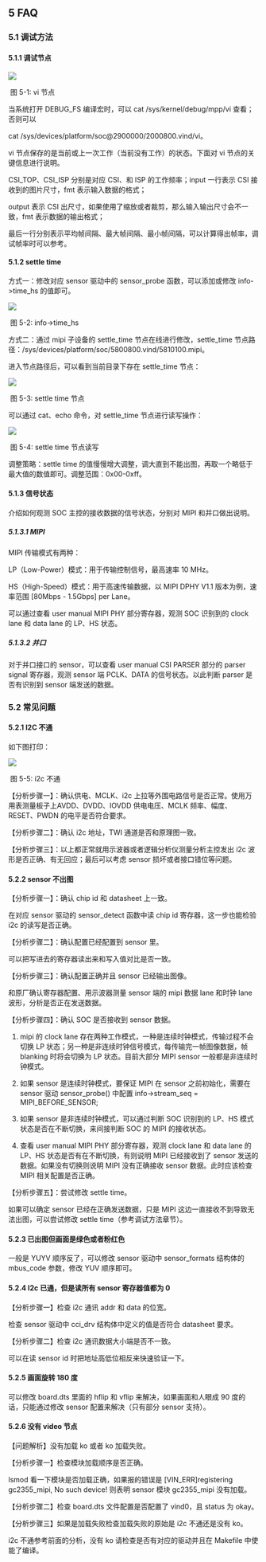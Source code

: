 ## 5 FAQ

### 5.1 调试方法

#### 5.1.1 调试节点

![](https://photos.100ask.net/Tina-Sdk/LinuxMIPICSIDevelopmentGuide_006.png)

​														        	     图 5-1: vi 节点	

当系统打开 DEBUG_FS 编译宏时，可以 cat /sys/kernel/debug/mpp/vi 查看；否则可以

cat /sys/devices/platform/soc@2900000/2000800.vind/vi。

vi 节点保存的是当前或上一次工作（当前没有工作）的状态。下面对 vi 节点的关键信息进行说明。

CSI_TOP、CSI_ISP 分别是对应 CSI、和 ISP 的工作频率；input 一行表示 CSI 接收到的图片尺寸，fmt 表示输入数据的格式；

output 表示 CSI 出尺寸，如果使用了缩放或者裁剪，那么输入输出尺寸会不一致，fmt 表示数据的输出格式；

最后一行分别表示平均帧间隔、最大帧间隔、最小帧间隔，可以计算得出帧率，调试帧率时可以参考。



#### 5.1.2 settle time

方式一：修改对应 sensor 驱动中的 sensor_probe 函数，可以添加或修改 info->time_hs 的值即可。

![](https://photos.100ask.net/Tina-Sdk/LinuxMIPICSIDevelopmentGuide_007.png)

​																  	图 5-2: info->time_hs



方式二：通过 mipi 子设备的 settle_time 节点在线进行修改，settle_time 节点路径：/sys/devices/platform/soc/5800800.vind/5810100.mipi。

进入节点路径后，可以看到当前目录下存在 settle_time 节点：

![](https://photos.100ask.net/Tina-Sdk/LinuxMIPICSIDevelopmentGuide_008.png)

​																	图 5-3: settle time 节点



可以通过 cat、echo 命令，对 settle_time 节点进行读写操作：

![](https://photos.100ask.net/Tina-Sdk/LinuxMIPICSIDevelopmentGuide_009.png)

​																	图 5-4: settle time 节点读写



调整策略：settle time 的值慢慢增大调整，调大直到不能出图，再取一个略低于最大值的数值即可。调整范围：0x00-0xff。



#### 5.1.3 信号状态

介绍如何观测 SOC 主控的接收数据的信号状态，分别对 MIPI 和并口做出说明。



##### 5.1.3.1 MIPI

MIPI 传输模式有两种：

LP（Low-Power）模式：用于传输控制信号，最高速率 10 MHz。

HS（High-Speed）模式：用于高速传输数据，以 MIPI DPHY V1.1 版本为例，速率范围 [80Mbps - 1.5Gbps] per Lane。

可以通过查看 user manual MIPI PHY 部分寄存器，观测 SOC 识别到的 clock lane 和 data lane 的 LP、HS 状态。



##### 5.1.3.2 并口

对于并口接口的 sensor，可以查看 user manual CSI PARSER 部分的 parser signal 寄存器，观测 sensor 端 PCLK、DATA 的信号状态。以此判断 parser 是否有识别到 sensor 端发送的数据。



### 5.2 常见问题

#### 5.2.1 I2C 不通

如下图打印：

![](https://photos.100ask.net/Tina-Sdk/LinuxMIPICSIDevelopmentGuide_0010.png)

​																		图 5-5: i2c 不通



【分析步骤一】：确认供电、MCLK、i2c 上拉等外围电路信号是否正常。使用万用表测量板子上AVDD、DVDD、IOVDD 供电电压、MCLK 频率、幅度、RESET、PWDN 的电平是否符合要求。

【分析步骤二】：确认 i2c 地址，TWI 通道是否和原理图一致。

【分析步骤三】：以上都正常就用示波器或者逻辑分析仪测量分析主控发出 i2c 波形是否正确、有无回应；最后可以考虑 sensor 损坏或者接口错位等问题。



#### 5.2.2 sensor 不出图

【分析步骤一】：确认 chip id 和 datasheet 上一致。

在对应 sensor 驱动的 sensor_detect 函数中读 chip id 寄存器，这一步也能检验 i2c 的读写是否正确。

【分析步骤二】：确认配置已经配置到 sensor 里。

可以把写进去的寄存器读出来和写入值对比是否一致。

【分析步骤三】：确认配置正确并且 sensor 已经输出图像。

和原厂确认寄存器配置、用示波器测量 sensor 端的 mipi 数据 lane 和时钟 lane 波形，分析是否正在发送数据。

【分析步骤四】：确认 SOC 是否接收到 sensor 数据。

1. mipi 的 clock lane 存在两种工作模式，一种是连续时钟模式，传输过程不会切换 LP 状态；另一种是非连续时钟信号模式，每传输完一帧图像数据，帧 blanking 时将会切换为 LP 状态。目前大部分 MIPI sensor 一般都是非连续时钟模式。

2. 如果 sensor 是连续时钟模式，要保证 MIPI 在 sensor 之前初始化，需要在 sensor 驱动 sensor_probe() 中配置 info->stream_seq = MIPI_BEFORE_SENSOR;

3. 如果 sensor 是非连续时钟模式，可以通过判断 SOC 识别到的 LP、HS 模式状态是否在不断切换，来间接判断 SOC 的 MIPI 的接收状态。

4. 查看 user manual MIPI PHY 部分寄存器，观测 clock lane 和 data lane 的 LP、HS 状态是否有在不断切换，有则说明 MIPI 已经接收到了 sensor 发送的数据。如果没有切换则说明 MIPI 没有正确接收 sensor 数据。此时应该检查 MIPI 相关配置是否正确。

【分析步骤五】：尝试修改 settle time。

如果可以确定 sensor 已经在正确发送数据，只是 MIPI 这边一直接收不到导致无法出图，可以尝试修改 settle time（参考调试方法章节）。



#### 5.2.3 已出图但画面是绿色或者粉红色

一般是 YUYV 顺序反了，可以修改 sensor 驱动中 sensor_formats 结构体的 mbus_code 参数，修改 YUV 顺序即可。



#### 5.2.4 I2c 已通，但是读所有 sensor 寄存器值都为 0

【分析步骤一】检查 i2c 通讯 addr 和 data 的位宽。

检查 sensor 驱动中 cci_drv 结构体中定义的值是否符合 datasheet 要求。

【分析步骤二】检查 i2c 通讯数据大小端是否不一致。

可以在读 sensor id 时把地址高低位相反来快速验证一下。



#### 5.2.5 画面旋转 180 度

可以修改 board.dts 里面的 hflip 和 vflip 来解决，如果画面和人眼成 90 度的话，只能通过修改 sensor 配置来解决（只有部分 sensor 支持）。



#### 5.2.6 没有 video 节点

【问题解析】没有加载 ko 或者 ko 加载失败。

【分析步骤一】检查模块加载顺序是否正确。

lsmod 看一下模块是否加载正确，如果报的错误是 [VIN_ERR]registering gc2355_mipi, No such device! 则表明 sensor 模块 gc2355_mipi 没有加载。

【分析步骤二】检查 board.dts 文件配置是否配置了 vind0，且 status 为 okay。

【分析步骤三】如果是加载失败检查加载失败的原始是 i2c 不通还是没有 ko。

i2c 不通参考前面的分析，没有 ko 请检查是否有对应的驱动并且在 Makefile 中使能了编译。